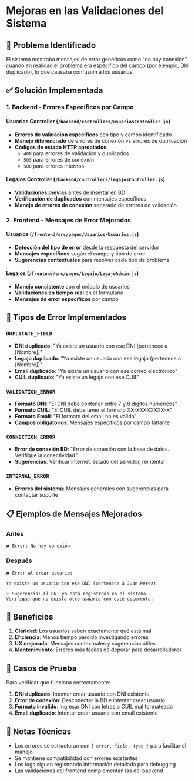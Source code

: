 # Mejoras en las Validaciones del Sistema

## 🎯 Problema Identificado

El sistema mostraba mensajes de error genéricos como "no hay conexión" cuando en realidad el problema era específico del campo (por ejemplo, DNI duplicado), lo que causaba confusión a los usuarios.

## ✅ Solución Implementada

### 1. Backend - Errores Específicos por Campo

#### Usuarios Controller (`/backend/controllers/usuariosController.js`)
- **Errores de validación específicos** con tipo y campo identificado
- **Manejo diferenciado** de errores de conexión vs errores de duplicación
- **Códigos de estado HTTP apropiados**:
  - `400` para errores de validación y duplicados
  - `503` para errores de conexión
  - `500` para errores internos

#### Legajos Controller (`/backend/controllers/legajosController.js`)
- **Validaciones previas** antes de insertar en BD
- **Verificación de duplicados** con mensajes específicos
- **Manejo de errores de conexión** separado de errores de validación

### 2. Frontend - Mensajes de Error Mejorados

#### Usuarios (`/frontend/src/pages/Usuarios/Usuarios.js`)
- **Detección del tipo de error** desde la respuesta del servidor
- **Mensajes específicos** según el campo y tipo de error
- **Sugerencias contextuales** para resolver cada tipo de problema

#### Legajos (`/frontend/src/pages/Legajo/LegajoAdmin.js`)
- **Manejo consistente** con el módulo de usuarios
- **Validaciones en tiempo real** en el formulario
- **Mensajes de error específicos** por campo

## 🔧 Tipos de Error Implementados

### `DUPLICATE_FIELD`
- **DNI duplicado**: "Ya existe un usuario con ese DNI (pertenece a [Nombre])"
- **Legajo duplicado**: "Ya existe un usuario con ese legajo (pertenece a [Nombre])"
- **Email duplicado**: "Ya existe un usuario con ese correo electrónico"
- **CUIL duplicado**: "Ya existe un legajo con ese CUIL"

### `VALIDATION_ERROR`
- **Formato DNI**: "El DNI debe contener entre 7 y 8 dígitos numéricos"
- **Formato CUIL**: "El CUIL debe tener el formato XX-XXXXXXXX-X"
- **Formato Email**: "El formato del email no es válido"
- **Campos obligatorios**: Mensajes específicos por campo faltante

### `CONNECTION_ERROR`
- **Error de conexión BD**: "Error de conexión con la base de datos. Verifique la conectividad."
- **Sugerencias**: Verificar internet, estado del servidor, reintentar

### `INTERNAL_ERROR`
- **Errores del sistema**: Mensajes generales con sugerencias para contactar soporte

## 📋 Ejemplos de Mensajes Mejorados

### Antes
```
❌ Error: No hay conexión
```

### Después
```
❌ Error al crear usuario:

Ya existe un usuario con ese DNI (pertenece a Juan Pérez)

💡 Sugerencia: El DNI ya está registrado en el sistema. 
Verifique que no exista otro usuario con este documento.
```

## 🚀 Beneficios

1. **Claridad**: Los usuarios saben exactamente qué está mal
2. **Eficiencia**: Menos tiempo perdido investigando errores
3. **UX mejorada**: Mensajes contextuales y sugerencias útiles
4. **Mantenimiento**: Errores más fáciles de depurar para desarrolladores

## 🧪 Casos de Prueba

Para verificar que funciona correctamente:

1. **DNI duplicado**: Intentar crear usuario con DNI existente
2. **Error de conexión**: Desconectar la BD e intentar crear usuario
3. **Formato inválido**: Ingresar DNI con letras o CUIL mal formateado
4. **Email duplicado**: Intentar crear usuario con email existente

## 📝 Notas Técnicas

- Los errores se estructuran con `{ error, field, type }` para facilitar el manejo
- Se mantiene compatibilidad con errores existentes
- Los logs siguen registrando información detallada para debugging
- Las validaciones del frontend complementan las del backend
